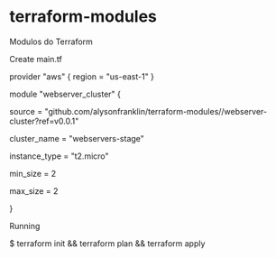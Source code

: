 # terraform-modules
Modulos do Terraform

Create main.tf

provider "aws" {
  region = "us-east-1"
}

module "webserver_cluster" {

  source = "github.com/alysonfranklin/terraform-modules//webserver-cluster?ref=v0.0.1"

  cluster_name = "webservers-stage"

  instance_type = "t2.micro"

  min_size = 2

  max_size = 2

}

Running

$ terraform init && terraform plan && terraform apply 
